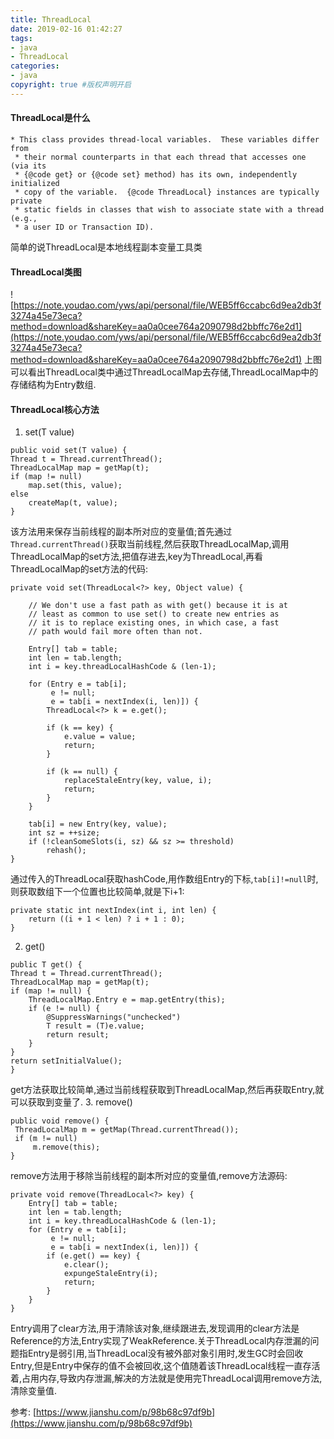 ```yaml
---
title: ThreadLocal
date: 2019-02-16 01:42:27
tags:
- java
- ThreadLocal
categories:
- java   
copyright: true #版权声明开启       
---
```

#### ThreadLocal是什么
```
* This class provides thread-local variables.  These variables differ from
 * their normal counterparts in that each thread that accesses one (via its
 * {@code get} or {@code set} method) has its own, independently initialized
 * copy of the variable.  {@code ThreadLocal} instances are typically private
 * static fields in classes that wish to associate state with a thread (e.g.,
 * a user ID or Transaction ID).
```
简单的说ThreadLocal是本地线程副本变量工具类
#### ThreadLocal类图
![https://note.youdao.com/yws/api/personal/file/WEB5ff6ccabc6d9ea2db3f3274a45e73eca?method=download&shareKey=aa0a0cee764a2090798d2bbffc76e2d1](https://note.youdao.com/yws/api/personal/file/WEB5ff6ccabc6d9ea2db3f3274a45e73eca?method=download&shareKey=aa0a0cee764a2090798d2bbffc76e2d1)
上图可以看出ThreadLocal类中通过ThreadLocalMap去存储,ThreadLocalMap中的存储结构为Entry数组.
#### ThreadLocal核心方法
1. set(T value)
```
public void set(T value) {
Thread t = Thread.currentThread();
ThreadLocalMap map = getMap(t);
if (map != null)
    map.set(this, value);
else
    createMap(t, value);
}
```
该方法用来保存当前线程的副本所对应的变量值;首先通过``Thread.currentThread()``获取当前线程,然后获取ThreadLocalMap,调用ThreadLocalMap的set方法,把值存进去,key为ThreadLocal,再看ThreadLocalMap的set方法的代码:
```
private void set(ThreadLocal<?> key, Object value) {

    // We don't use a fast path as with get() because it is at
    // least as common to use set() to create new entries as
    // it is to replace existing ones, in which case, a fast
    // path would fail more often than not.

    Entry[] tab = table;
    int len = tab.length;
    int i = key.threadLocalHashCode & (len-1);

    for (Entry e = tab[i];
         e != null;
         e = tab[i = nextIndex(i, len)]) {
        ThreadLocal<?> k = e.get();

        if (k == key) {
            e.value = value;
            return;
        }

        if (k == null) {
            replaceStaleEntry(key, value, i);
            return;
        }
    }

    tab[i] = new Entry(key, value);
    int sz = ++size;
    if (!cleanSomeSlots(i, sz) && sz >= threshold)
        rehash();
}
```
通过传入的ThreadLocal获取hashCode,用作数组Entry的下标,``tab[i]!=null``时,则获取数组下一个位置也比较简单,就是下i+1:
```
private static int nextIndex(int i, int len) {
    return ((i + 1 < len) ? i + 1 : 0);
}
```
2. get()
```
public T get() {
Thread t = Thread.currentThread();
ThreadLocalMap map = getMap(t);
if (map != null) {
    ThreadLocalMap.Entry e = map.getEntry(this);
    if (e != null) {
        @SuppressWarnings("unchecked")
        T result = (T)e.value;
        return result;
    }
}
return setInitialValue();
}
```
get方法获取比较简单,通过当前线程获取到ThreadLocalMap,然后再获取Entry,就可以获取到变量了.
3. remove()
```
public void remove() {
 ThreadLocalMap m = getMap(Thread.currentThread());
 if (m != null)
     m.remove(this);
}
```
remove方法用于移除当前线程的副本所对应的变量值,remove方法源码:
```
private void remove(ThreadLocal<?> key) {
    Entry[] tab = table;
    int len = tab.length;
    int i = key.threadLocalHashCode & (len-1);
    for (Entry e = tab[i];
         e != null;
         e = tab[i = nextIndex(i, len)]) {
        if (e.get() == key) {
            e.clear();
            expungeStaleEntry(i);
            return;
        }
    }
}
```
Entry调用了clear方法,用于清除该对象,继续跟进去,发现调用的clear方法是Reference的方法,Entry实现了WeakReference.关于ThreadLocal内存泄漏的问题指Entry是弱引用,当ThreadLocal没有被外部对象引用时,发生GC时会回收Entry,但是Entry中保存的值不会被回收,这个值随着该ThreadLocal线程一直存活着,占用内存,导致内存泄漏,解决的方法就是使用完ThreadLocal调用remove方法,清除变量值.

参考:
[https://www.jianshu.com/p/98b68c97df9b](https://www.jianshu.com/p/98b68c97df9b)
